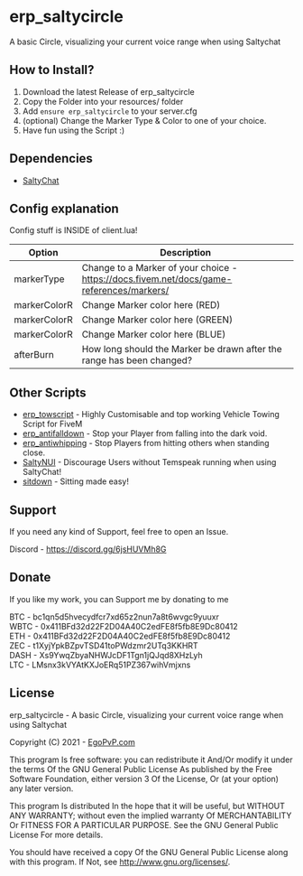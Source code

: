 # erp_saltycircle
 A basic Circle, visualizing your current voice range when using Saltychat


## How to Install?
1. Download the latest Release of erp_saltycircle
2. Copy the Folder into your resources/ folder
3. Add `ensure erp_saltycircle` to your server.cfg
4. (optional) Change the Marker Type & Color to one of your choice.
5. Have fun using the Script :) 

## Dependencies

* [SaltyChat](https://github.com/saltminede/saltychat-fivem)

## Config explanation
Config stuff is INSIDE of client.lua!

Option | Description
------------- | -------------
markerType | Change to a Marker of your choice - https://docs.fivem.net/docs/game-references/markers/
markerColorR | Change Marker color here (RED)
markerColorR | Change Marker color here (GREEN)
markerColorR | Change Marker color here (BLUE)
afterBurn  | How long should the Marker be drawn after the range has been changed?

## Other Scripts

- [erp_towscript](https://github.com/EgoPvP/erp_towscript) - Highly Customisable and top working Vehicle Towing Script for FiveM
- [erp_antifalldown](https://github.com/EgoPvP/erp_antifalldown) - Stop your Player from falling into the dark void.
- [erp_antiwhipping](https://github.com/EgoPvP/erp_antiwhipping) - Stop Players from hitting others when standing close.
- [SaltyNUI](https://github.com/EgoPvP/SaltyNUI) - Discourage Users without Temspeak running when using SaltyChat!
- [sitdown](https://github.com/EgoPvP/sitdown) - Sitting made easy!

## Support
If you need any kind of Support, feel free to open an Issue.

Discord - https://discord.gg/6jsHUVMh8G


## Donate
If you like my work, you can Support me by donating to me

BTC - bc1qn5d5hvecydfcr7xd65z2nun7a8t6wvgc9yuuxr <br>
WBTC - 0x411BFd32d22F2D04A40C2edFE8f5fb8E9Dc80412 <br>
ETH - 0x411BFd32d22F2D04A40C2edFE8f5fb8E9Dc80412 <br>
ZEC - t1XyjYpkBZpvTSD41toPWdzmr2UTq3KKHRT <br>
DASH - Xs9YwqZbyaNHWJcDF1Tgn1jQJqd8XHzLyh <br>
LTC - LMsnx3kVYAtKXJoERq51PZ367wihVmjxns <br>

## License

erp_saltycircle -  A basic Circle, visualizing your current voice range when using Saltychat

Copyright (C) 2021 - [EgoPvP.com](https://egopvp.com)

This program Is free software: you can redistribute it And/Or modify it under the terms Of the GNU General Public License As published by the Free Software Foundation, either version 3 Of the License, Or (at your option) any later version.

This program Is distributed In the hope that it will be useful, but WITHOUT ANY WARRANTY; without even the implied warranty Of MERCHANTABILITY Or FITNESS FOR A PARTICULAR PURPOSE. See the GNU General Public License For more details.

You should have received a copy Of the GNU General Public License along with this program. If Not, see http://www.gnu.org/licenses/.
